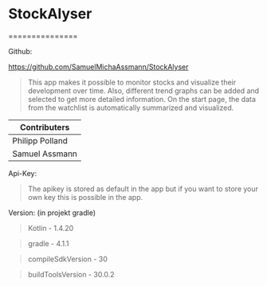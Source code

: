 # StockAlyser
===============

Github:

https://github.com/SamuelMichaAssmann/StockAlyser

>This app makes it possible to monitor stocks and visualize their development over time.
>Also, different trend graphs can be added and selected to get more detailed information. 
>On the start page, the data from the watchlist is automatically summarized and visualized.

| Contributers    |
|-----------------|
| Philipp Polland |
| Samuel Assmann  |


Api-Key:

> The apikey is stored as default in the app but if you want to store your own key this is possible in the app.

Version: (in projekt gradle)

> Kotlin - 1.4.20

> gradle - 4.1.1

> compileSdkVersion - 30

> buildToolsVersion - 30.0.2

